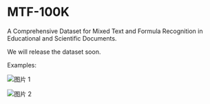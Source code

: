 # MTF-100K
A Comprehensive Dataset for Mixed Text and Formula Recognition in Educational and Scientific Documents.

We will release the dataset soon.

Examples:


![图片 1](https://github.com/lyhh123/MTF-xxx/assets/48280924/673269ac-2919-45cc-8d50-f48eeaab789e)

![图片 2](https://github.com/lyhh123/MTF-xxx/assets/48280924/ffcc8da2-76c1-4645-90bb-9cd85f6f80c4)
